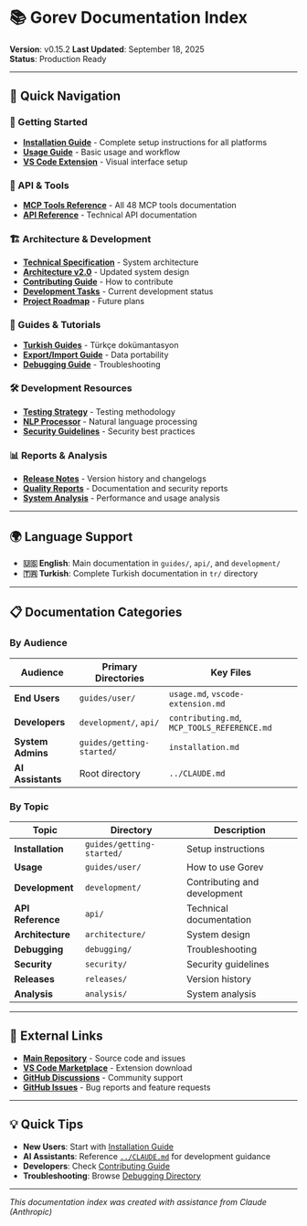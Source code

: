 # 📚 Gorev Documentation Index

**Version**: v0.15.2
**Last Updated**: September 18, 2025  
**Status**: Production Ready  

---

## 🎯 Quick Navigation

### 🚀 Getting Started
- **[Installation Guide](guides/getting-started/installation.md)** - Complete setup instructions for all platforms
- **[Usage Guide](guides/user/usage.md)** - Basic usage and workflow
- **[VS Code Extension](guides/user/vscode-extension.md)** - Visual interface setup

### 📖 API & Tools
- **[MCP Tools Reference](api/MCP_TOOLS_REFERENCE.md)** - All 48 MCP tools documentation
- **[API Reference](api/reference.md)** - Technical API documentation

### 🏗️ Architecture & Development
- **[Technical Specification](architecture/technical-specification-v2.md)** - System architecture
- **[Architecture v2.0](architecture/architecture-v2.md)** - Updated system design
- **[Contributing Guide](development/contributing.md)** - How to contribute
- **[Development Tasks](development/TASKS.md)** - Current development status
- **[Project Roadmap](development/ROADMAP.md)** - Future plans

### 🔧 Guides & Tutorials
- **[Turkish Guides](tr/)** - Türkçe dokümantasyon
- **[Export/Import Guide](guides/user/vscode-data-export-import.md)** - Data portability
- **[Debugging Guide](debugging/)** - Troubleshooting

### 🛠️ Development Resources
- **[Testing Strategy](development/testing-strategy.md)** - Testing methodology
- **[NLP Processor](development/nlp-processor.md)** - Natural language processing
- **[Security Guidelines](security/thread-safety.md)** - Security best practices

### 📊 Reports & Analysis
- **[Release Notes](releases/)** - Version history and changelogs
- **[Quality Reports](reports/)** - Documentation and security reports
- **[System Analysis](analysis/)** - Performance and usage analysis

---

## 🌍 Language Support

- **🇺🇸 English**: Main documentation in `guides/`, `api/`, and `development/`
- **🇹🇷 Turkish**: Complete Turkish documentation in `tr/` directory

---

## 📋 Documentation Categories

### By Audience
| Audience | Primary Directories | Key Files |
|----------|-------------------|-----------|
| **End Users** | `guides/user/` | `usage.md`, `vscode-extension.md` |
| **Developers** | `development/`, `api/` | `contributing.md`, `MCP_TOOLS_REFERENCE.md` |
| **System Admins** | `guides/getting-started/` | `installation.md` |
| **AI Assistants** | Root directory | `../CLAUDE.md` |

### By Topic
| Topic | Directory | Description |
|-------|-----------|-------------|
| **Installation** | `guides/getting-started/` | Setup instructions |
| **Usage** | `guides/user/` | How to use Gorev |
| **Development** | `development/` | Contributing and development |
| **API Reference** | `api/` | Technical documentation |
| **Architecture** | `architecture/` | System design |
| **Debugging** | `debugging/` | Troubleshooting |
| **Security** | `security/` | Security guidelines |
| **Releases** | `releases/` | Version history |
| **Analysis** | `analysis/` | System analysis |

---

## 🔗 External Links

- **[Main Repository](https://github.com/msenol/gorev)** - Source code and issues
- **[VS Code Marketplace](https://marketplace.visualstudio.com/items?itemName=mehmetsenol.gorev-vscode)** - Extension download
- **[GitHub Discussions](https://github.com/msenol/gorev/discussions)** - Community support
- **[GitHub Issues](https://github.com/msenol/gorev/issues)** - Bug reports and feature requests

---

## 💡 Quick Tips

- **New Users**: Start with [Installation Guide](guides/getting-started/installation.md)
- **AI Assistants**: Reference [`../CLAUDE.md`](../CLAUDE.md) for development guidance
- **Developers**: Check [Contributing Guide](development/contributing.md)
- **Troubleshooting**: Browse [Debugging Directory](debugging/)

---

*This documentation index was created with assistance from Claude (Anthropic)*